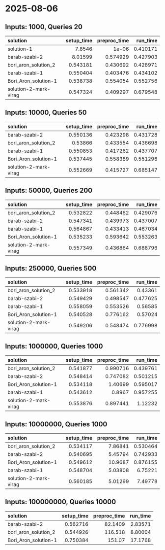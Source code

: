 # 2025-08-06

## Inputs: 1000, Queries 20

| solution              |   setup_time |   preproc_time |   run_time |
|:----------------------|-------------:|---------------:|-----------:|
| solution-1            |     7.8546   |       1e-06    |   0.410171 |
| barab-szabi-2         |     8.01599  |       0.574929 |   0.427903 |
| bori_aron_solution_2  |     0.543181 |       0.430692 |   0.428971 |
| barab-szabi-1         |     0.550404 |       0.403476 |   0.434102 |
| Bori_Aron_solution-1  |     0.538738 |       0.554054 |   0.552756 |
| solution-2-mark-virag |     0.547324 |       0.409297 |   0.679548 |

## Inputs: 10000, Queries 50

| solution              |   setup_time |   preproc_time |   run_time |
|:----------------------|-------------:|---------------:|-----------:|
| barab-szabi-2         |     0.550136 |       0.423298 |   0.431728 |
| bori_aron_solution_2  |     0.53866  |       0.433554 |   0.436698 |
| barab-szabi-1         |     0.550853 |       0.417262 |   0.437707 |
| Bori_Aron_solution-1  |     0.537445 |       0.558389 |   0.551296 |
| solution-2-mark-virag |     0.552669 |       0.415727 |   0.685147 |

## Inputs: 50000, Queries 200

| solution              |   setup_time |   preproc_time |   run_time |
|:----------------------|-------------:|---------------:|-----------:|
| bori_aron_solution_2  |     0.532822 |       0.448462 |   0.429076 |
| barab-szabi-2         |     0.547341 |       0.439973 |   0.437007 |
| barab-szabi-1         |     0.564867 |       0.433413 |   0.467034 |
| Bori_Aron_solution-1  |     0.535233 |       0.593642 |   0.553263 |
| solution-2-mark-virag |     0.557349 |       0.436864 |   0.688796 |

## Inputs: 250000, Queries 500

| solution              |   setup_time |   preproc_time |   run_time |
|:----------------------|-------------:|---------------:|-----------:|
| bori_aron_solution_2  |     0.533918 |       0.561342 |   0.43361  |
| barab-szabi-2         |     0.549429 |       0.498547 |   0.477625 |
| barab-szabi-1         |     0.558059 |       0.553526 |   0.56585  |
| Bori_Aron_solution-1  |     0.540528 |       0.776162 |   0.57024  |
| solution-2-mark-virag |     0.549206 |       0.548474 |   0.776998 |

## Inputs: 1000000, Queries 1000

| solution              |   setup_time |   preproc_time |   run_time |
|:----------------------|-------------:|---------------:|-----------:|
| bori_aron_solution_2  |     0.541877 |       0.990716 |   0.439761 |
| barab-szabi-2         |     0.548414 |       0.747082 |   0.501215 |
| Bori_Aron_solution-1  |     0.534118 |       1.40699  |   0.595017 |
| barab-szabi-1         |     0.543612 |       0.8967   |   0.957255 |
| solution-2-mark-virag |     0.553876 |       0.897441 |   1.12232  |

## Inputs: 10000000, Queries 1000

| solution              |   setup_time |   preproc_time |   run_time |
|:----------------------|-------------:|---------------:|-----------:|
| bori_aron_solution_2  |     0.534117 |        7.86841 |   0.530464 |
| barab-szabi-2         |     0.540695 |        5.45794 |   0.742933 |
| Bori_Aron_solution-1  |     0.549612 |       10.9687  |   0.876155 |
| barab-szabi-1         |     0.548704 |        5.03808 |   6.75221  |
| solution-2-mark-virag |     0.560185 |        5.01299 |   7.49778  |

## Inputs: 100000000, Queries 10000

| solution             |   setup_time |   preproc_time |   run_time |
|:---------------------|-------------:|---------------:|-----------:|
| barab-szabi-2        |     0.562716 |        82.1409 |    2.83571 |
| bori_aron_solution_2 |     0.544926 |       116.518  |    8.80004 |
| Bori_Aron_solution-1 |     0.750384 |       151.07   |   17.1768  |